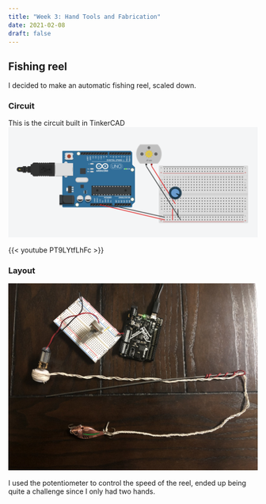 ```yaml
---
title: "Week 3: Hand Tools and Fabrication"
date: 2021-02-08
draft: false
---
```


## Fishing reel

I decided to make an automatic fishing reel, scaled down.

### Circuit
This is the circuit built in TinkerCAD
![Circuit Motor Simulation](Week3/circuitmotorsim.png)

{{< youtube PT9LYtfLhFc >}}

### Layout
![Analog Read Voltage](/images/Week3/layout.jpg)

I used the potentiometer to control the speed of the reel, ended up being quite a challenge since I only had two hands.